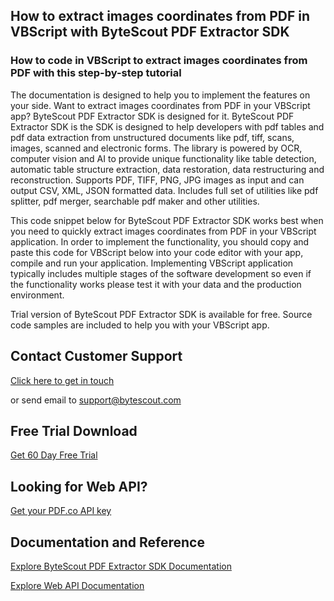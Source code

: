 ## How to extract images coordinates from PDF in VBScript with ByteScout PDF Extractor SDK

### How to code in VBScript to extract images coordinates from PDF with this step-by-step tutorial

The documentation is designed to help you to implement the features on your side. Want to extract images coordinates from PDF in your VBScript app? ByteScout PDF Extractor SDK is designed for it. ByteScout PDF Extractor SDK is the SDK is designed to help developers with pdf tables and pdf data extraction from unstructured documents like pdf, tiff, scans, images, scanned and electronic forms. The library is powered by OCR, computer vision and AI to provide unique functionality like table detection, automatic table structure extraction, data restoration, data restructuring and reconstruction. Supports PDF, TIFF, PNG, JPG images as input and can output CSV, XML, JSON formatted data. Includes full set of utilities like pdf splitter, pdf merger, searchable pdf maker and other utilities.

This code snippet below for ByteScout PDF Extractor SDK works best when you need to quickly extract images coordinates from PDF in your VBScript application. In order to implement the functionality, you should copy and paste this code for VBScript below into your code editor with your app, compile and run your application. Implementing VBScript application typically includes multiple stages of the software development so even if the functionality works please test it with your data and the production environment.

Trial version of ByteScout PDF Extractor SDK is available for free. Source code samples are included to help you with your VBScript app.

## Contact Customer Support

[Click here to get in touch](https://bytescout.zendesk.com/hc/en-us/requests/new?subject=ByteScout%20PDF%20Extractor%20SDK%20Question)

or send email to [support@bytescout.com](mailto:support@bytescout.com?subject=ByteScout%20PDF%20Extractor%20SDK%20Question) 

## Free Trial Download

[Get 60 Day Free Trial](https://bytescout.com/download/web-installer?utm_source=github-readme)

## Looking for Web API? 

[Get your PDF.co API key](https://pdf.co/documentation/api?utm_source=github-readme)

## Documentation and Reference

[Explore ByteScout PDF Extractor SDK Documentation](https://bytescout.com/documentation/index.html?utm_source=github-readme)

[Explore Web API Documentation](https://pdf.co/documentation/api?utm_source=github-readme)